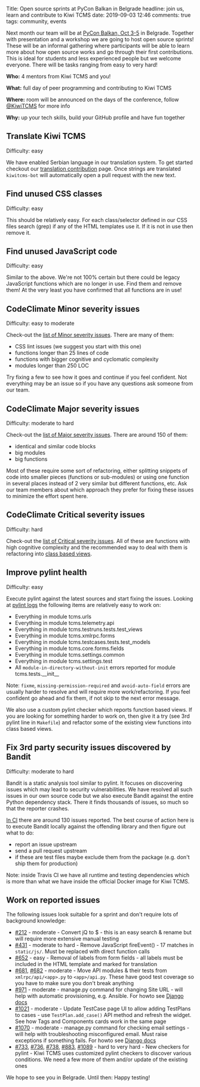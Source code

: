 Title: Open source sprints at PyCon Balkan in Belgrade
headline: join us, learn and contribute to Kiwi TCMS
date: 2019-09-03 12:46
comments: true
tags: community, events


Next month our team will be at
[PyCon Balkan, Oct 3-5](https://pyconbalkan.com/) in Belgrade. Together with
presentation and a workshop we are going to host open source sprints!
These will be an informal gathering where participants will be able to
learn more about how open source works and go through their first
contributions. This is ideal for students and less experienced people
but we welcome everyone. There will be tasks ranging from easy to very hard!


**Who:** 4 mentors from Kiwi TCMS and you!

**What:** full day of peer programming and contributing to Kiwi TCMS

**Where:** room will be announced on the days of the conference,
           follow [@KiwiTCMS](https://twitter.com/KiwiTCMS) for more info

**Why:** up your tech skills, build your GitHub profile and have fun together


Translate Kiwi TCMS
-------------------

Difficulty: easy

We have enabled Serbian language in our translation system. To get started
checkout our
[translation contribution](https://kiwitcms.readthedocs.io/en/latest/contribution.html#translation)
page.
Once strings are translated `kiwitcms-bot` will automatically open a pull
request with the new text.


Find unused CSS classes
-----------------------

Difficulty: easy

This should be relatively easy. For each class/selector defined in our CSS files
search (grep) if any of the HTML templates use it. If it is not in use then remove
it.


Find unused JavaScript code
---------------------------

Difficulty: easy

Similar to the above. We're not 100% certain but there could be legacy JavaScript
functions which are no longer in use. Find them and remove them! At the very least
you have confirmed that all functions are in use!


CodeClimate Minor severity issues
---------------------------------

Difficulty: easy to moderate

Check-out the
[list of Minor severity issues](https://codeclimate.com/github/kiwitcms/Kiwi/issues?severity%5B%5D=minor&status%5B%5D=&status%5B%5D=open&status%5B%5D=confirmed&engine_name%5B%5D=structure&engine_name%5B%5D=duplication&engine_name%5B%5D=bandit&engine_name%5B%5D=csslint&engine_name%5B%5D=fixme&engine_name%5B%5D=radon&engine_name%5B%5D=sonar-python).
There are many of them:

- CSS lint issues (we suggest you start with this one)
- functions longer than 25 lines of code
- functions with bigger cognitive and cyclomatic complexity
- modules longer than 250 LOC

Try fixing a few to see how it goes and continue if you feel confident.
Not everything may be an issue so if you have any questions ask someone from our team.


CodeClimate Major severity issues
---------------------------------

Difficulty: moderate to hard

Check-out the
[list of Major severity issues](https://codeclimate.com/github/kiwitcms/Kiwi/issues?severity%5B%5D=major&status%5B%5D=&status%5B%5D=open&status%5B%5D=confirmed&engine_name%5B%5D=structure&engine_name%5B%5D=duplication&engine_name%5B%5D=bandit&engine_name%5B%5D=csslint&engine_name%5B%5D=fixme&engine_name%5B%5D=radon&engine_name%5B%5D=sonar-python).
There are around 150 of them:

- identical and similar code blocks
- big modules
- big functions

Most of these require some sort of refactoring, either splitting snippets
of code into smaller pieces (functions or sub-modules) or using one function
in several places instead of 2 very similar but different functions, etc.
Ask our team members about which approach they prefer for fixing these issues
to minimize the effort spent here.


CodeClimate Critical severity issues
------------------------------------

Difficulty: hard

Check-out the
[list of Critical severity issues](https://codeclimate.com/github/kiwitcms/Kiwi/issues?severity%5B%5D=critical&status%5B%5D=&status%5B%5D=open&status%5B%5D=confirmed&engine_name%5B%5D=structure&engine_name%5B%5D=duplication&engine_name%5B%5D=bandit&engine_name%5B%5D=csslint&engine_name%5B%5D=fixme&engine_name%5B%5D=radon&engine_name%5B%5D=sonar-python).
All of these are functions with high cognitive complexity and
the recommended way to deal with them is refactoring into
[class based views](https://docs.djangoproject.com/en/2.2/topics/class-based-views/).


Improve pylint health
---------------------

Difficulty: easy

Execute pylint against the latest sources and start fixing the issues.
Looking at [pylint logs](https://travis-ci.org/kiwitcms/Kiwi/jobs/579167487) the
following items are relatively easy to work on:

- Everything in module tcms.urls
- Everything in module tcms.telemetry.api
- Everything in module tcms.testruns.tests.test_views
- Everything in module tcms.xmlrpc.forms
- Everything in module tcms.testcases.tests.test_models
- Everything in module tcms.core.forms.fields
- Everything in module tcms.settings.common
- Everything in module tcms.settings.test
- All `module-in-directory-without-init` errors reported for module tcms.tests.\_\_init\_\_


Note: `fixme`, `missing-permission-required` and `avoid-auto-field` errors are usually harder
to resolve and will require more work/refactoring. If you feel confident go ahead and
fix them, if not skip to the next error message.

We also use a custom pylint checker which reports function based views.
If you are looking for something harder to work on, then give it a try
(see 3rd pylint line in `Makefile`) and refactor some of the existing
view functions into class based views.


Fix 3rd party security issues discovered by Bandit
--------------------------------------------------

Difficulty: moderate to hard

Bandit is a static analysis tool similar to pylint. It focuses on discovering
issues which may lead to security vulnerabilities. We have resolved all such
issues in our own source code but we also execute Bandit against the entire
Python dependency stack. There it finds thousands of issues, so much so that
the reporter crashes.

[In CI](https://travis-ci.org/kiwitcms/Kiwi/jobs/579167486) there are around
130 issues reported. The best course of action here is to execute Bandit locally
against the offending library and then figure out what to do:

- report an issue upstream
- send a pull request upstream
- if these are test files maybe exclude them from the package (e.g. don't ship them for production)


Note: inside Travis CI we have all runtime and testing dependencies which is more
than what we have inside the official Docker image for Kiwi TCMS.


Work on reported issues
-----------------------

The following issues look suitable for a sprint and don't require lots of
background knowledge:

- [#212](https://github.com/kiwitcms/Kiwi/issues/212) - moderate - Convert jQ to $ -
  this is an easy search & rename but will require more extensive manual testing
- [#431](https://github.com/kiwitcms/Kiwi/issues/431) - moderate to hard - Remove JavaScript fireEvent() -
  17 matches in `static/js/`. Must be replaced with direct function calls
- [#652](https://github.com/kiwitcms/Kiwi/issues/652) - easy - Removal of labels from form fields -
  all labels must be included in the HTML template and marked for translation
- [#681](https://github.com/kiwitcms/Kiwi/issues/681), [#682](https://github.com/kiwitcms/Kiwi/issues/682) - moderate -
  Move API modules & their tests from `xmlrpc/api/<app>.py` to `<app>/api.py`. These have good test
  coverage so you have to make sure you don't break anything
- [#971](https://github.com/kiwitcms/Kiwi/issues/971) - moderate - manage.py command for changing Site URL -
  will help with automatic provisioning, e.g. Ansible. For howto see
  [Django docs](https://docs.djangoproject.com/en/2.2/howto/custom-management-commands/)
- [#1021](https://github.com/kiwitcms/Kiwi/issues/1021) - moderate - Update TestCase page UI to allow adding TestPlans to cases -
  use `TestPlan.add_case()` API method and refresh the widget. See how Tags and Components cards work
  in the same page
- [#1070](https://github.com/kiwitcms/Kiwi/issues/1070) - moderate - manage.py command for checking email settings -
  will help with troubleshooting misconfigured email. Must raise exceptions if something fails.
  For howto see
  [Django docs](https://docs.djangoproject.com/en/2.2/howto/custom-management-commands/)
- [#733](https://github.com/kiwitcms/Kiwi/issues/733),
  [#736](https://github.com/kiwitcms/Kiwi/issues/736),
  [#738](https://github.com/kiwitcms/Kiwi/issues/738),
  [#883](https://github.com/kiwitcms/Kiwi/issues/883),
  [#1089](https://github.com/kiwitcms/Kiwi/issues/1089) - hard to very hard - New checkers for pylint -
  Kiwi TCMS uses customized pylint checkers to discover various conditions. We need a few more
  of them and/or update of the existing ones

We hope to see you in Belgrade. Until then: Happy testing!

